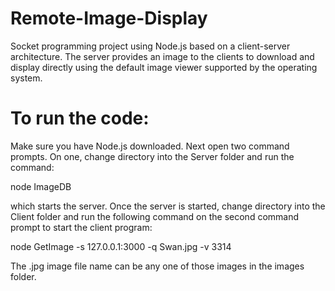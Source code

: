 # Remote-Image-Display
Socket programming project using Node.js based on a client-server architecture. The server provides an image to the clients to download and display directly using the default image viewer supported by the operating system.

# To run the code:
Make sure you have Node.js downloaded. Next open two command prompts. On one, change directory into the Server folder and run the command:

node ImageDB

which starts the server. Once the server is started, change directory into the Client folder and run the following command on the second command prompt to start the client program:

node GetImage -s 127.0.0.1:3000 -q Swan.jpg -v 3314

The .jpg image file name can be any one of those images in the images folder.
